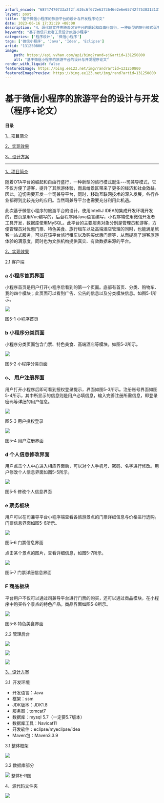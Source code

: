 ```yaml
---
arturl_encode: "68747470733a2f2f:626c6f672e6373646e2e6e65742f753031313737393134352f:61727469636c652f64657461696c732f313331323530383030"
layout: post
title: "基于微信小程序的旅游平台的设计与开发程序论文"
date: 2023-06-16 17:31:29 +08:00
description: "4、源代码文件夹随着OTA平台的崛起和自由行盛行，一种新型的旅行模式诞生---司兼导模式，它不仅方便"
keywords: "基于微信开发者工具设计旅游小程序"
categories: ['程序设计', '微信小程序']
tags: ['微信小程序', 'Java', 'Idea', 'Eclipse']
artid: "131250800"
image:
    path: https://api.vvhan.com/api/bing?rand=sj&artid=131250800
    alt: "基于微信小程序的旅游平台的设计与开发程序论文"
render_with_liquid: false
featuredImage: https://bing.ee123.net/img/rand?artid=131250800
featuredImagePreview: https://bing.ee123.net/img/rand?artid=131250800
---
```


# 基于微信小程序的旅游平台的设计与开发（程序+论文）

**目录**

[1、项目简介](#1%E3%80%81%E9%A1%B9%E7%9B%AE%E7%AE%80%E4%BB%8B)

[2、实现效果](#2%E3%80%81%E5%AE%9E%E7%8E%B0%E6%95%88%E6%9E%9C)

[3、设计方案](#3%E3%80%81%E8%AE%BE%E8%AE%A1%E6%96%B9%E6%A1%88)

---

[1、项目简介](#1%E3%80%81%E9%A1%B9%E7%9B%AE%E7%AE%80%E4%BB%8B)

随着OTA平台的崛起和自由行盛行，一种新型的旅行模式诞生---司兼导模式，它不仅方便了游客，提升了其旅游体验，而且给景区带来了更多的经济和社会效益。因此，迫切需要开发一个司兼导平台，同时，移动互联网技术的深入发展，各行各业都得到比较充分的应用。当然司兼导平台也需要充分利用此机遇。

此次基于微信小程序的旅游平台的设计，使用IntelliJ IDEA的集成开发环境开发的，首页是用Vue编写的，后台程序用Java语言编写，小程序端使用微信开发者工具开发，数据库使用MySQL。此平台的主要服务对象分别是管理员和游客，方便管理员对优惠门票、特色美食、旅行租车以及高端酒店管理的同时，也能满足旅客一站式服务，可以在该平台旅行租车以及购买优惠门票等，从而提高了游客旅游体验的满意度，同时也为文旅机构提供真实、有效数据来源的平台。

[2、实现效果](#2%E3%80%81%E5%AE%9E%E7%8E%B0%E6%95%88%E6%9E%9C)

2.1 客户端

### a 小程序首页界面

小程序首页是用户打开小程序后看到的第一个页面。底部有首页、分类、购物车、我的四个模块；此页面可以看到广告、公告的信息以及分类模块信息。如图5-1所示。

![](https://i-blog.csdnimg.cn/blog_migrate/fef6977286fcbf472114f11c6d02dd90.png)

图5-1 小程序首页

### b 小程序分类页面

小程序分类页面包含门票、特色美食、高端酒店等模块。如图5-2所示。

![](https://i-blog.csdnimg.cn/blog_migrate/22028a9eab7a2e0eceefa14f84da095e.png)

图5-2 小程序分类页面

### c、 用户注册界面

用户打开小程序后即可看到授权登录提示，界面如图5-3所示。注册账号界面如图5-4所示，其中所显示的信息则是用户必填信息，输入完善注册所需信息，即登录密码等详细的用户信息。

![](https://i-blog.csdnimg.cn/blog_migrate/0cdb1cd85631ea73489a294ac2de7fd4.png)

图5-3 用户授权登录

![](https://i-blog.csdnimg.cn/blog_migrate/e01eac5f31a0e176ff88e8a4e15ec66d.png)

图5-4 用户注册界面

### d 个人信息修改界面

用户点击个人中心进入相应界面后，可以对个人手机号、密码、名字进行修改。用户修改个人信息界面如图5-5所示。

![](https://i-blog.csdnimg.cn/blog_migrate/dc6dc64240d218c4b414326e5525490d.png)

图5-5 修改个人信息界面

### e 票务板块

用户可以在司兼导平台小程序端查看各旅游景点的门票详细信息与价格进行选购。门票信息界面如图5-6所示。

![](https://i-blog.csdnimg.cn/blog_migrate/f0081b857f44420d9862ae7cb292ab75.png)

图5-6 门票信息界面

点击某个景点的图片，查看详细信息，如图5-7所示。

![](https://i-blog.csdnimg.cn/blog_migrate/9e03d67346a5dcff58e93db7895c08c3.png)

图5-7 门票详细信息界面

### F 商品板块

平台用户不仅可以通过司兼导平台进行门票的购买，还可以通过商品模块，在小程序中购买各个景点的特色产品。商品界面如图5-8所示。

![](https://i-blog.csdnimg.cn/blog_migrate/0e22e5cb9bdc675276d3ca74cd6284fe.png)

图5-8 特色美食界面

2.2 管理后台

![](https://i-blog.csdnimg.cn/blog_migrate/a92d46233eba7ede142818bee3e5e128.png)

![](https://i-blog.csdnimg.cn/blog_migrate/4cba1a6bbf80b98652573d872e6017da.png)

![](https://i-blog.csdnimg.cn/blog_migrate/d19323f4b66de40d9c7db215c6e65094.png)

[3、设计方案](#3%E3%80%81%E8%AE%BE%E8%AE%A1%E6%96%B9%E6%A1%88)

3.1  开发环境

* 开发语言：Java
* 框架：ssm
* JDK版本：JDK1.8
* 服务器：tomcat7
* 数据库：mysql 5.7（一定要5.7版本）
* 数据库工具：Navicat11
* 开发软件：eclipse/myeclipse/idea
* Maven包：Maven3.3.9

3.1 整体框架

![](https://i-blog.csdnimg.cn/blog_migrate/95b8ab118ec80d4decb4bfb4de5acd67.png)

3.2 数据库部分

![](https://i-blog.csdnimg.cn/blog_migrate/ad9b3b59336934a7663bc912e5b2e868.png)
整体E-R图

4、源代码文件夹

![](https://i-blog.csdnimg.cn/blog_migrate/d8c44cc13d06cd6339f90640798361a0.png)